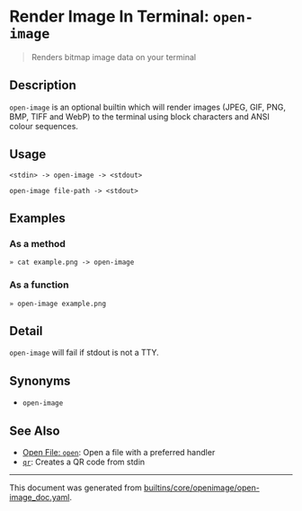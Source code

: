 # Render Image In Terminal: `open-image`

> Renders bitmap image data on your terminal

## Description

`open-image` is an optional builtin which will render images (JPEG, GIF,
PNG, BMP, TIFF and WebP) to the terminal using block characters and ANSI
colour sequences.

## Usage

```
<stdin> -> open-image -> <stdout>

open-image file-path -> <stdout>
```

## Examples

### As a method

```
» cat example.png -> open-image
```

### As a function

```
» open-image example.png
```

## Detail

`open-image` will fail if stdout is not a TTY.

## Synonyms

* `open-image`


## See Also

* [Open File: `open`](../commands/open.md):
  Open a file with a preferred handler
* [`qr`](../optional/qr.md):
  Creates a QR code from stdin

<hr/>

This document was generated from [builtins/core/openimage/open-image_doc.yaml](https://github.com/lmorg/murex/blob/master/builtins/core/openimage/open-image_doc.yaml).